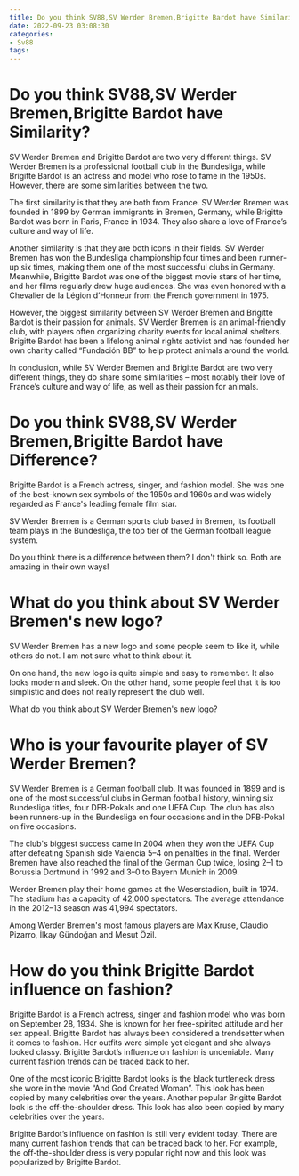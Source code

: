 ```yaml
---
title: Do you think SV88,SV Werder Bremen,Brigitte Bardot have Similarity
date: 2022-09-23 03:08:30
categories:
- Sv88
tags:
---
```



#  Do you think SV88,SV Werder Bremen,Brigitte Bardot have Similarity?

SV Werder Bremen and Brigitte Bardot are two very different things. SV Werder Bremen is a professional football club in the Bundesliga, while Brigitte Bardot is an actress and model who rose to fame in the 1950s. However, there are some similarities between the two.

The first similarity is that they are both from France. SV Werder Bremen was founded in 1899 by German immigrants in Bremen, Germany, while Brigitte Bardot was born in Paris, France in 1934. They also share a love of France’s culture and way of life.

Another similarity is that they are both icons in their fields. SV Werder Bremen has won the Bundesliga championship four times and been runner-up six times, making them one of the most successful clubs in Germany. Meanwhile, Brigitte Bardot was one of the biggest movie stars of her time, and her films regularly drew huge audiences. She was even honored with a Chevalier de la Légion d’Honneur from the French government in 1975.

However, the biggest similarity between SV Werder Bremen and Brigitte Bardot is their passion for animals. SV Werder Bremen is an animal-friendly club, with players often organizing charity events for local animal shelters. Brigitte Bardot has been a lifelong animal rights activist and has founded her own charity called “Fundación BB” to help protect animals around the world.

In conclusion, while SV Werder Bremen and Brigitte Bardot are two very different things, they do share some similarities – most notably their love of France’s culture and way of life, as well as their passion for animals.

#  Do you think SV88,SV Werder Bremen,Brigitte Bardot have Difference?

Brigitte Bardot is a French actress, singer, and fashion model. She was one of the best-known sex symbols of the 1950s and 1960s and was widely regarded as France's leading female film star.

SV Werder Bremen is a German sports club based in Bremen, its football team plays in the Bundesliga, the top tier of the German football league system.

Do you think there is a difference between them? I don't think so. Both are amazing in their own ways!

#  What do you think about SV Werder Bremen's new logo?

SV Werder Bremen has a new logo and some people seem to like it, while others do not. I am not sure what to think about it.

On one hand, the new logo is quite simple and easy to remember. It also looks modern and sleek. On the other hand, some people feel that it is too simplistic and does not really represent the club well.

What do you think about SV Werder Bremen's new logo?

#  Who is your favourite player of SV Werder Bremen?

SV Werder Bremen is a German football club. It was founded in 1899 and is one of the most successful clubs in German football history, winning six Bundesliga titles, four DFB-Pokals and one UEFA Cup. The club has also been runners-up in the Bundesliga on four occasions and in the DFB-Pokal on five occasions.

The club's biggest success came in 2004 when they won the UEFA Cup after defeating Spanish side Valencia 5–4 on penalties in the final. Werder Bremen have also reached the final of the German Cup twice, losing 2–1 to Borussia Dortmund in 1992 and 3–0 to Bayern Munich in 2009.

Werder Bremen play their home games at the Weserstadion, built in 1974. The stadium has a capacity of 42,000 spectators. The average attendance in the 2012–13 season was 41,994 spectators.

 
Among Werder Bremen's most famous players are Max Kruse, Claudio Pizarro, İlkay Gündoğan and Mesut Özil.

#  How do you think Brigitte Bardot influence on fashion?

Brigitte Bardot is a French actress, singer and fashion model who was born on September 28, 1934. She is known for her free-spirited attitude and her sex appeal. Brigitte Bardot has always been considered a trendsetter when it comes to fashion. Her outfits were simple yet elegant and she always looked classy. Brigitte Bardot’s influence on fashion is undeniable. Many current fashion trends can be traced back to her.

One of the most iconic Brigitte Bardot looks is the black turtleneck dress she wore in the movie “And God Created Woman”. This look has been copied by many celebrities over the years. Another popular Brigitte Bardot look is the off-the-shoulder dress. This look has also been copied by many celebrities over the years.

Brigitte Bardot’s influence on fashion is still very evident today. There are many current fashion trends that can be traced back to her. For example, the off-the-shoulder dress is very popular right now and this look was popularized by Brigitte Bardot.